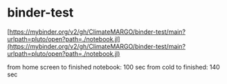 # binder-test

[https://mybinder.org/v2/gh/ClimateMARGO/binder-test/main?urlpath=pluto/open?path=./notebook.jl](https://mybinder.org/v2/gh/ClimateMARGO/binder-test/main?urlpath=pluto/open?path=./notebook.jl)

from home screen to finished notebook: 100 sec
from cold to finished: 140 sec
